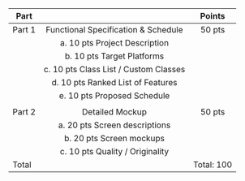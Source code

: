 | Part    |                                       | Points  |
| --------|:-------------------------------------:|:-------:|
| Part 1  | Functional Specification & Schedule   | 50 pts  |
|         | a. 10 pts Project Description         |         |             
|         | b. 10 pts Target Platforms            |         |
|         | c. 10 pts Class List / Custom Classes |         |
|         | d. 10 pts Ranked List of Features     |         |
|         | e. 10 pts Proposed Schedule           |         |
|         |                                       |         | 
| Part 2  | Detailed Mockup                       | 50 pts  |
|         | a. 20 pts Screen descriptions         |         |
|         | b. 20 pts Screen mockups              |         |
|         | c. 10 pts Quality / Originality       |         |
| Total   |                                       | Total: 100 |






